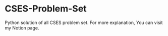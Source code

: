 # CSES-Problem-Set
Python solution of all CSES problem set. For more explanation, You can visit my Notion page. 
